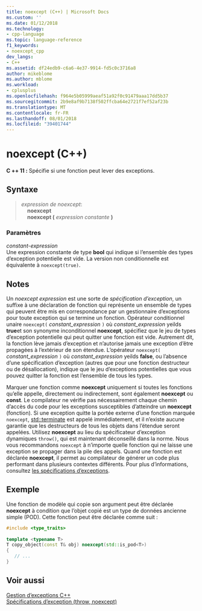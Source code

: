 ```yaml
---
title: noexcept (C++) | Microsoft Docs
ms.custom: ''
ms.date: 01/12/2018
ms.technology:
- cpp-language
ms.topic: language-reference
f1_keywords:
- noexcept_cpp
dev_langs:
- C++
ms.assetid: df24edb9-c6a6-4e37-9914-fd5c0c3716a8
author: mikeblome
ms.author: mblome
ms.workload:
- cplusplus
ms.openlocfilehash: f964e5b05999aeaf51a92f0c91479aaa17dd5b37
ms.sourcegitcommit: 2b9e8af9b7138f502ffcba64e2721f7ef52af23b
ms.translationtype: MT
ms.contentlocale: fr-FR
ms.lasthandoff: 08/01/2018
ms.locfileid: "39401744"
---
```

# <a name="noexcept-c"></a>noexcept (C++)
**C ++ 11 :** Spécifie si une fonction peut lever des exceptions.  
  
## <a name="syntax"></a>Syntaxe  
  
> *expression de noexcept*:  
> &nbsp;&nbsp;&nbsp;&nbsp;**noexcept**  
> &nbsp;&nbsp;&nbsp;&nbsp;**noexcept (** *expression constante* **)**  
  
### <a name="parameters"></a>Paramètres  
 *constant-expression*  
 Une expression constante de type **bool** qui indique si l’ensemble des types d’exception potentielle est vide. La version non conditionnelle est équivalente à `noexcept(true)`.  
  
## <a name="remarks"></a>Notes  
 Un *noexcept expression* est une sorte de *spécification d’exception*, un suffixe à une déclaration de fonction qui représente un ensemble de types qui peuvent être mis en correspondance par un gestionnaire d’exceptions pour toute exception qui se termine un fonction. Opérateur conditionnel unaire `noexcept(` *constant_expression* `)` où *constant_expression* yeilds **true**et son synonyme inconditionnel **noexcept**, spécifiez que le jeu de types d’exception potentielle qui peut quitter une fonction est vide. Autrement dit, la fonction lève jamais d’exception et n’autorise jamais une exception d’être propagées à l’extérieur de son étendue. L’opérateur `noexcept(` *constant_expression* `)` où *constant_expression* yeilds **false**, ou l’absence d’une spécification d’exception (autres que pour une fonction destructeur ou de désallocation), indique que le jeu d’exceptions potentielles que vous pouvez quitter la fonction est l’ensemble de tous les types.  
 
 Marquer une fonction comme **noexcept** uniquement si toutes les fonctions qu’elle appelle, directement ou indirectement, sont également **noexcept** ou **const**. Le compilateur ne vérifie pas nécessairement chaque chemin d’accès du code pour les exceptions susceptibles d’atteindre un **noexcept** (fonction). Si une exception quitte la portée externe d’une fonction marquée `noexcept`, [std::terminate](../standard-library/exception-functions.md#terminate) est appelé immédiatement, et il n’existe aucune garantie que les destructeurs de tous les objets dans l’étendue seront appelées. Utilisez **noexcept** au lieu du spécificateur d’exception dynamiques `throw()`, qui est maintenant déconseillé dans la norme. Nous vous recommandons `noexcept` à n’importe quelle fonction qui ne laisse une exception se propager dans la pile des appels. Quand une fonction est déclarée **noexcept**, il permet au compilateur de générer un code plus performant dans plusieurs contextes différents. Pour plus d’informations, consultez [les spécifications d’exceptions](exception-specifications-throw-cpp.md).   
  
## <a name="example"></a>Exemple  
Une fonction de modèle qui copie son argument peut être déclarée **noexcept** à condition que l’objet copié est un type de données ancienne simple (POD). Cette fonction peut être déclarée comme suit :  
  
```cpp  
#include <type_traits>  
  
template <typename T>  
T copy_object(const T& obj) noexcept(std::is_pod<T>)  
{  
   // ...   
}  
```  
  
## <a name="see-also"></a>Voir aussi  
 [Gestion d’exceptions C++](cpp-exception-handling.md)  
 [Spécifications d’exception (throw, noexcept)](exception-specifications-throw-cpp.md)